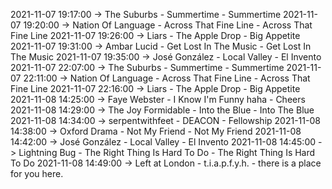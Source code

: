 2021-11-07 19:17:00 -> The Suburbs - Summertime - Summertime
2021-11-07 19:20:00 -> Nation Of Language - Across That Fine Line - Across That Fine Line
2021-11-07 19:26:00 -> Liars - The Apple Drop - Big Appetite
2021-11-07 19:31:00 -> Ambar Lucid - Get Lost In The Music - Get Lost In The Music
2021-11-07 19:35:00 -> José González - Local Valley - El Invento
2021-11-07 22:07:00 -> The Suburbs - Summertime - Summertime
2021-11-07 22:11:00 -> Nation Of Language - Across That Fine Line - Across That Fine Line
2021-11-07 22:16:00 -> Liars - The Apple Drop - Big Appetite
2021-11-08 14:25:00 -> Faye Webster - I Know I'm Funny haha - Cheers
2021-11-08 14:29:00 -> The Joy Formidable - Into the Blue - Into The Blue
2021-11-08 14:34:00 -> serpentwithfeet - DEACON - Fellowship
2021-11-08 14:38:00 -> Oxford Drama - Not My Friend - Not My Friend
2021-11-08 14:42:00 -> José González - Local Valley - El Invento
2021-11-08 14:45:00 -> Lightning Bug - The Right Thing Is Hard To Do - The Right Thing Is Hard To Do
2021-11-08 14:49:00 -> Left at London - t.i.a.p.f.y.h. - there is a place for you here.
